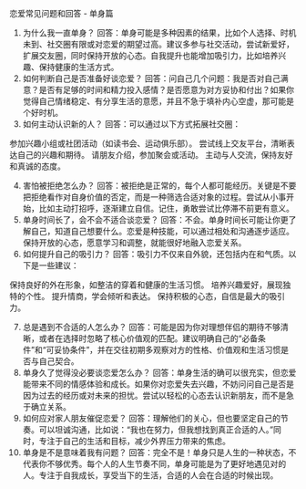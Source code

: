 恋爱常见问题和回答 - 单身篇
1. 为什么我一直单身？
回答：单身可能是多种因素的结果，比如个人选择、时机未到、社交圈有限或对恋爱的期望过高。建议多参与社交活动，尝试新爱好，扩展交友圈，同时保持开放的心态。自我提升也能增加吸引力，比如培养兴趣、保持健康的生活方式。
2. 如何判断自己是否准备好谈恋爱？
回答：问自己几个问题：我是否对自己满意？是否有足够的时间和精力投入感情？是否愿意为对方妥协和付出？如果你觉得自己情绪稳定、有分享生活的意愿，并且不急于填补内心空虚，那可能是个好时机。
3. 如何主动认识新的人？
回答：可以通过以下方式拓展社交圈：

参加兴趣小组或社团活动（如读书会、运动俱乐部）。
尝试线上交友平台，清晰表达自己的兴趣和期待。
请朋友介绍，参加聚会或活动。
主动与人交流，保持友好和真诚的态度。

4. 害怕被拒绝怎么办？
回答：被拒绝是正常的，每个人都可能经历。关键是不要把拒绝看作对自身价值的否定，而是一种筛选合适对象的过程。尝试从小事开始，比如主动打招呼，逐渐建立自信。记住，勇敢尝试比停滞不前更有意义。
5. 单身时间长了，会不会不适合谈恋爱？
回答：不会。单身时间长可能让你更了解自己，知道自己想要什么。恋爱是种技能，可以通过相处和沟通逐步适应。保持开放的心态，愿意学习和调整，就能很好地融入恋爱关系。
6. 如何提升自己的吸引力？
回答：吸引力不仅来自外貌，还包括内在和气质。以下是一些建议：

保持良好的外在形象，如整洁的穿着和健康的生活习惯。
培养兴趣爱好，展现独特的个性。
提升情商，学会倾听和表达。
保持积极的心态，自信是最大的吸引力。

7. 总是遇到不合适的人怎么办？
回答：可能是因为你对理想伴侣的期待不够清晰，或者在选择时忽略了核心价值观的匹配。建议明确自己的“必备条件”和“可妥协条件”，并在交往初期多观察对方的性格、价值观和生活习惯是否与自己契合。
8. 单身久了觉得没必要谈恋爱怎么办？
回答：单身生活的确可以很充实，但恋爱能带来不同的情感体验和成长。如果你对恋爱失去兴趣，不妨问问自己是否是因为过去的经历或对未来的担忧。尝试以轻松的心态去认识新朋友，而不是急于确立关系。
9. 如何应对家人朋友催促恋爱？
回答：理解他们的关心，但也要坚定自己的节奏。可以坦诚沟通，比如说：“我也在努力，但我想找到真正合适的人。”同时，专注于自己的生活和目标，减少外界压力带来的焦虑。
10. 单身是不是意味着我有问题？
回答：完全不是！单身只是人生的一种状态，不代表你不够优秀。每个人的人生节奏不同，单身可能是为了更好地遇见对的人。专注于自我成长，享受当下的生活，合适的人会在合适的时候出现。
